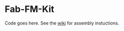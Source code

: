 Fab-FM-Kit
==========

Code goes here. See the [wiki](https://github.com/a1ronzo/Fab-FM-Kit/wiki) for assembly instuctions. 